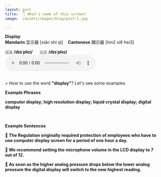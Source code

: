 ```yaml
---
layout: post
title:  👇 What's name of this screen?
image:  /assets/images/blog/post-1.jpg

---
```

**<B>Display</B>**
<br>
<B>Mandarin</B> 显示器 [xiǎn shì qì] &nbsp;&nbsp; <B>Cantonese</B> 顯示器 [hin2 si6 hei3]

🇬🇧 <B>/dɪsˈpleɪ/</B> &nbsp;&nbsp;&nbsp;&nbsp; 🇺🇸 <B>/dɪsˈpleɪ/</B>
<audio controls="controls">
  <source src="/assets/audio/display-gb.mp3" type="audio/mpeg">
  <source src="/assets/audio/display-us.mp3" type="audio/mpeg">
<embed height="100" width="100" src="/i/song.mp3" />
</audio>

<br>
> How to use the word <B>"display"</B>? Let's see some examples

<B> Example Phrases </B>

**computer <B>display</B>; high resolution <B>display</B>; liquid crystal <B>display</B>; digital <B>display</B>**

<br>

<B> Example Sentences </B>

**📍 The Regulation originally required protection of employees who have to use computer <B>display</B> screen for a period of one hour a day.** <br>

**📍 We recommend setting the microphone volume in the LCD <B>display</B> to 7 out of 12.**<br>

**📍 As soon as the higher analog pressure drops below the lower analog pressure the digital <B>display</B> will switch to the new highest reading.** <br>